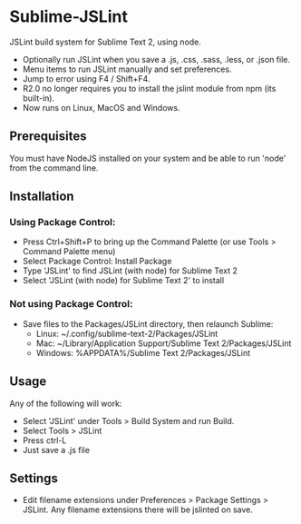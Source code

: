 Sublime-JSLint
==============

JSLint build system for Sublime Text 2, using node. 

   * Optionally run JSLint when you save a .js, .css, .sass, .less, or .json file.
   * Menu items to run JSLint manually and set preferences.
   * Jump to error using F4 / Shift+F4.
   * R2.0 no longer requires you to install the jslint module from npm (its built-in).
   * Now runs on Linux, MacOS and Windows.

Prerequisites
-------------
You must have NodeJS installed on your system and be able to run 'node' from the command line.

Installation
------------

### Using Package Control:

   * Press Ctrl+Shift+P to bring up the Command Palette (or use Tools > Command Palette menu)
   * Select Package Control: Install Package
   * Type 'JSLint' to find JSLint (with node) for Sublime Text 2
   * Select 'JSLint (with node) for Sublime Text 2' to install


### Not using Package Control:
   * Save files to the Packages/JSLint directory, then relaunch Sublime:
      * Linux: ~/.config/sublime-text-2/Packages/JSLint
      * Mac: ~/Library/Application Support/Sublime Text 2/Packages/JSLint
      * Windows: %APPDATA%/Sublime Text 2/Packages/JSLint

Usage
-----
Any of the following will work:
   * Select 'JSLint' under Tools > Build System and run Build.
   * Select Tools > JSLint
   * Press ctrl-L
   * Just save a .js file

Settings
--------
   * Edit filename extensions under Preferences > Package Settings > JSLint. Any filename extensions there will be jslinted on save.
